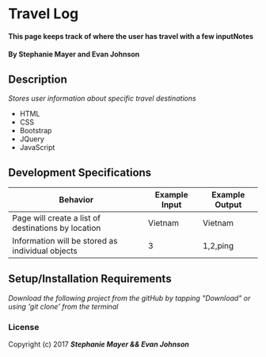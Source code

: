 # Travel Log

####  This page keeps track of where the user has travel with a few inputNotes

#### By Stephanie Mayer and Evan Johnson

## Description
_Stores user information about specific travel destinations_
* HTML
* CSS
* Bootstrap
* JQuery
* JavaScript

## Development Specifications
| Behavior      | Example Input         | Example Output        |
| ------------- | ------------- | ------------- |
| Page will create a list of destinations by location | Vietnam  |      Vietnam        |
| Information will be stored as individual objects  | 3  |      1,2,ping        |

## Setup/Installation Requirements
_Download the following project from the gitHub by tapping "Download" or using 'git clone' from the terminal_

### License
Copyright (c) 2017 **_Stephanie Mayer && Evan Johnson_**
